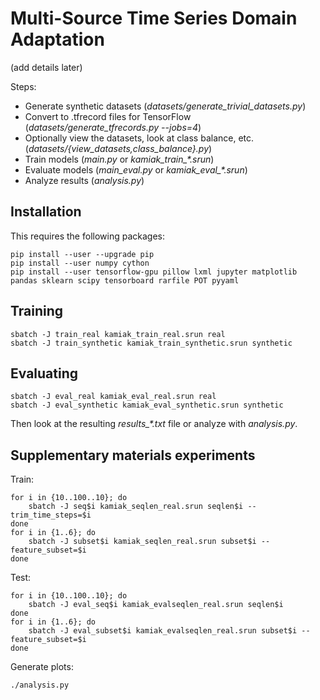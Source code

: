 # Multi-Source Time Series Domain Adaptation

(add details later)

Steps:

- Generate synthetic datasets (*datasets/generate_trivial_datasets.py*)
- Convert to .tfrecord files for TensorFlow (*datasets/generate_tfrecords.py --jobs=4*)
- Optionally view the datasets, look at class balance, etc. (*datasets/{view_datasets,class_balance}.py*)
- Train models (*main.py* or *kamiak_train_\*.srun*)
- Evaluate models (*main_eval.py* or *kamiak_eval_\*.srun*)
- Analyze results (*analysis.py*)

## Installation

This requires the following packages:

    pip install --user --upgrade pip
    pip install --user numpy cython
    pip install --user tensorflow-gpu pillow lxml jupyter matplotlib pandas sklearn scipy tensorboard rarfile POT pyyaml

## Training

    sbatch -J train_real kamiak_train_real.srun real
    sbatch -J train_synthetic kamiak_train_synthetic.srun synthetic

## Evaluating

    sbatch -J eval_real kamiak_eval_real.srun real
    sbatch -J eval_synthetic kamiak_eval_synthetic.srun synthetic

Then look at the resulting *results_\*.txt* file or analyze with *analysis.py*.

## Supplementary materials experiments
Train:

    for i in {10..100..10}; do
        sbatch -J seq$i kamiak_seqlen_real.srun seqlen$i --trim_time_steps=$i
    done
    for i in {1..6}; do
        sbatch -J subset$i kamiak_seqlen_real.srun subset$i --feature_subset=$i
    done

Test:

    for i in {10..100..10}; do
        sbatch -J eval_seq$i kamiak_evalseqlen_real.srun seqlen$i
    done
    for i in {1..6}; do
        sbatch -J eval_subset$i kamiak_evalseqlen_real.srun subset$i --feature_subset=$i
    done

Generate plots:

    ./analysis.py
